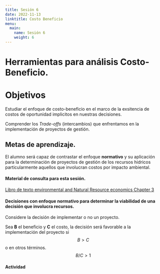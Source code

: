 ```yaml
---
title: Sesión 6
date: 2022-11-13
linktitle: Costo Beneficio
menu:
  main:
    name: Sesión 6
    weight: 6
---
```



# Herramientas para análisis Costo-Beneficio.


# Objetivos

Estudiar el enfoque de costo-beneficio en el marco de la exsitencia de costos de oportunidad implicitos en nuestras decisiones. 

Comprender los *Trade-offs*  (intercambios) que enfrentamos en la implementación de proyectos de gestión.


## Metas de aprendizaje.

El alumno será capaz de contrastar el enfoque **normativo** y su aplicación para la determinación de proyectos de gestión de los recursos hidricos particularmente aquellos que involucran costos por impacto ambiental.

#### Material de consulta para esta sesión. 

[Libro de texto environmental and Natural Resource economics Chapter 3 ](https://drive.google.com/file/d/1HpZvL-QDVMFYw7AGbB6PrsEMRXosY2va/view?usp=sharing)

#### Decisiones con enfoque normativo para determinar la viabilidad de una decisión que involucra recursos.

Considere la decisión de implementar o no un proyecto. 

Sea **B** el beneficio y **C** el costo, la decisión será favorable a la implementación del proyecto si $$B>C$$ o en otros términos.  $$B/C>1$$


#### Actividad 


  



